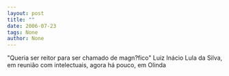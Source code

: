 ```yaml
---
layout: post
title: ""
date: 2006-07-23
tags: None
author: None
---
```

\"Queria ser reitor para ser chamado de magn?fico\"
Luiz Inácio Lula da Silva, em reunião com intelectuais, agora há pouco, em Olinda 